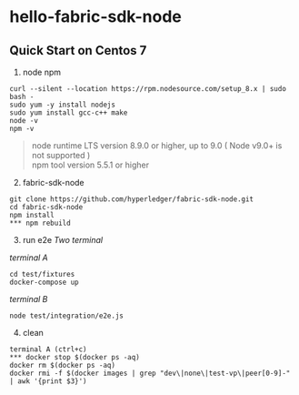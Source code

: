 # hello-fabric-sdk-node


## Quick Start on Centos 7

1. node npm
```
curl --silent --location https://rpm.nodesource.com/setup_8.x | sudo bash -
sudo yum -y install nodejs
sudo yum install gcc-c++ make
node -v
npm -v
```
>node runtime LTS version 8.9.0 or higher, up to 9.0 ( Node v9.0+ is not supported )  
>npm tool version 5.5.1 or higher  

2. fabric-sdk-node
```
git clone https://github.com/hyperledger/fabric-sdk-node.git
cd fabric-sdk-node
npm install 
*** npm rebuild
```

3. run e2e
*Two terminal*

*terminal A*
``` 
cd test/fixtures
docker-compose up
```
*terminal B*
``` 
node test/integration/e2e.js
```

4. clean
```
terminal A (ctrl+c)
*** docker stop $(docker ps -aq)
docker rm $(docker ps -aq)
docker rmi -f $(docker images | grep "dev\|none\|test-vp\|peer[0-9]-" | awk '{print $3}')
```
